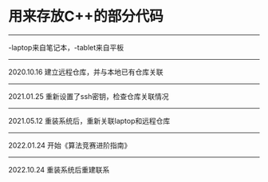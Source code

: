 # 用来存放C++的部分代码

----------

-laptop来自笔记本，-tablet来自平板

----------

2020.10.16 建立远程仓库，并与本地已有仓库关联

-----------

2021.01.25 重新设置了ssh密钥，检查仓库关联情况

------------

2021.05.12 重装系统后，重新关联laptop和远程仓库

------------

2022.01.24 开始《算法竞赛进阶指南》

------------

2022.10.24 重装系统后重建联系